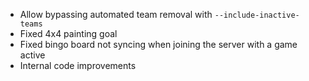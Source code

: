 - Allow bypassing automated team removal with `--include-inactive-teams`
- Fixed 4x4 painting goal
- Fixed bingo board not syncing when joining the server with a game active
- Internal code improvements
